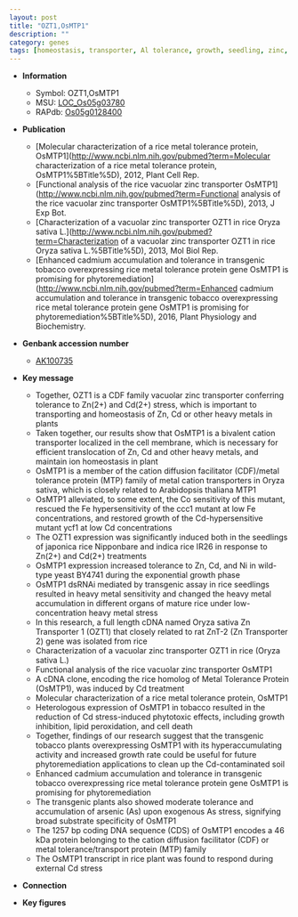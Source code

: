 ```yaml
---
layout: post
title: "OZT1,OsMTP1"
description: ""
category: genes
tags: [homeostasis, transporter, Al tolerance, growth, seedling, zinc, tolerance, cell death, stress, cadmium, growth rate]
---
```


* **Information**  
    + Symbol: OZT1,OsMTP1  
    + MSU: [LOC_Os05g03780](http://rice.plantbiology.msu.edu/cgi-bin/ORF_infopage.cgi?orf=LOC_Os05g03780)  
    + RAPdb: [Os05g0128400](http://rapdb.dna.affrc.go.jp/viewer/gbrowse_details/irgsp1?name=Os05g0128400)  

* **Publication**  
    + [Molecular characterization of a rice metal tolerance protein, OsMTP1](http://www.ncbi.nlm.nih.gov/pubmed?term=Molecular characterization of a rice metal tolerance protein, OsMTP1%5BTitle%5D), 2012, Plant Cell Rep.
    + [Functional analysis of the rice vacuolar zinc transporter OsMTP1](http://www.ncbi.nlm.nih.gov/pubmed?term=Functional analysis of the rice vacuolar zinc transporter OsMTP1%5BTitle%5D), 2013, J Exp Bot.
    + [Characterization of a vacuolar zinc transporter OZT1 in rice Oryza sativa L.](http://www.ncbi.nlm.nih.gov/pubmed?term=Characterization of a vacuolar zinc transporter OZT1 in rice Oryza sativa L.%5BTitle%5D), 2013, Mol Biol Rep.
    + [Enhanced cadmium accumulation and tolerance in transgenic tobacco overexpressing rice metal tolerance protein gene OsMTP1 is promising for phytoremediation](http://www.ncbi.nlm.nih.gov/pubmed?term=Enhanced cadmium accumulation and tolerance in transgenic tobacco overexpressing rice metal tolerance protein gene OsMTP1 is promising for phytoremediation%5BTitle%5D), 2016, Plant Physiology and Biochemistry.

* **Genbank accession number**  
    + [AK100735](http://www.ncbi.nlm.nih.gov/nuccore/AK100735)

* **Key message**  
    + Together, OZT1 is a CDF family vacuolar zinc transporter conferring tolerance to Zn(2+) and Cd(2+) stress, which is important to transporting and homeostasis of Zn, Cd or other heavy metals in plants
    + Taken together, our results show that OsMTP1 is a bivalent cation transporter localized in the cell membrane, which is necessary for efficient translocation of Zn, Cd and other heavy metals, and maintain ion homeostasis in plant
    + OsMTP1 is a member of the cation diffusion facilitator (CDF)/metal tolerance protein (MTP) family of metal cation transporters in Oryza sativa, which is closely related to Arabidopsis thaliana MTP1
    + OsMTP1 alleviated, to some extent, the Co sensitivity of this mutant, rescued the Fe hypersensitivity of the ccc1 mutant at low Fe concentrations, and restored growth of the Cd-hypersensitive mutant ycf1 at low Cd concentrations
    + The OZT1 expression was significantly induced both in the seedlings of japonica rice Nipponbare and indica rice IR26 in response to Zn(2+) and Cd(2+) treatments
    + OsMTP1 expression increased tolerance to Zn, Cd, and Ni in wild-type yeast BY4741 during the exponential growth phase
    + OsMTP1 dsRNAi mediated by transgenic assay in rice seedlings resulted in heavy metal sensitivity and changed the heavy metal accumulation in different organs of mature rice under low-concentration heavy metal stress
    + In this research, a full length cDNA named Oryza sativa Zn Transporter 1 (OZT1) that closely related to rat ZnT-2 (Zn Transporter 2) gene was isolated from rice
    + Characterization of a vacuolar zinc transporter OZT1 in rice (Oryza sativa L.)
    + Functional analysis of the rice vacuolar zinc transporter OsMTP1
    + A cDNA clone, encoding the rice homolog of Metal Tolerance Protein (OsMTP1), was induced by Cd treatment
    + Molecular characterization of a rice metal tolerance protein, OsMTP1
    + Heterologous expression of OsMTP1 in tobacco resulted in the reduction of Cd stress-induced phytotoxic effects, including growth inhibition, lipid peroxidation, and cell death
    + Together, findings of our research suggest that the transgenic tobacco plants overexpressing OsMTP1 with its hyperaccumulating activity and increased growth rate could be useful for future phytoremediation applications to clean up the Cd-contaminated soil
    + Enhanced cadmium accumulation and tolerance in transgenic tobacco overexpressing rice metal tolerance protein gene OsMTP1 is promising for phytoremediation
    + The transgenic plants also showed moderate tolerance and accumulation of arsenic (As) upon exogenous As stress, signifying broad substrate specificity of OsMTP1
    + The 1257 bp coding DNA sequence (CDS) of OsMTP1 encodes a 46 kDa protein belonging to the cation diffusion facilitator (CDF) or metal tolerance/transport protein (MTP) family
    + The OsMTP1 transcript in rice plant was found to respond during external Cd stress

* **Connection**  

* **Key figures**  


